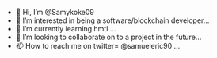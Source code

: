 - 👋 Hi, I’m @Samykoke09
- 👀 I’m interested in being a software/blockchain developer...
- 🌱 I’m currently learning hmtl ...
- 💞️ I’m looking to collaborate on to a project in the future...
- 📫 How to reach me on twitter= @samueleric90 ...

<!---
Samykoke09/Samykoke09 is a ✨ special ✨ repository because its `README.md` (this file) appears on your GitHub profile.
You can click the Preview link to take a look at your changes.
--->
